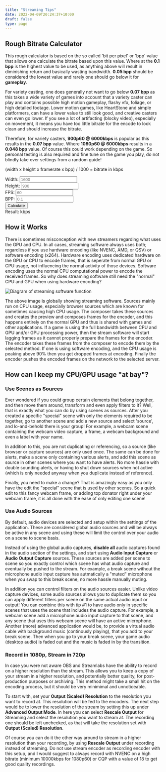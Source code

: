 ```yaml
---
title: "Streaming Tips"
date: 2022-04-09T20:24:37+10:00
draft: false
type: page
---
```

<script>
    function calculate() {
        let span = document.getElementById("result");
        let width = document.getElementById("width");
        let height = document.getElementById("height");
        let fps = document.getElementById("fps");
        let bpp = document.getElementById("bpp");
        let result = String((width*height*fps*bpp)/1000);
        span.innerText = result;
    }
</script>

## Rough Bitrate Calculator
This rough calculator is based on the so called 'bit per pixel' or 'bpp' value that allows one calculate the bitrate based upon this value. Where at the **0.1 bpp** is the highest value to be used, as anything above will result in diminishing return and basically wasting bandwidth. **0.05 bpp** should be considered the lowest value and rarely one should go below it for **gameplay**.

For variety casting, one does generally not want to go below **0.07 bpp** as this takes a wide variety of games into account that a variety caster can play and contains possible high motion gameplay, flashy vfx, foliage, or high detailed footage. Lower motion games, like HeartStone and simple platformers, can have a lower value to still look good, and creative casters can even go lower. If you see a lot of artifacting (blocky video), especially on movement, it means you have too little bitrate for the encode to look clean and should increase the bitrate.

Therefore, for variety casters, **900p60 @ 6000kbps** is popular as this results in the **0.07 bpp** value. Where **1080p60 @ 6000kbps** results in a **0.048 bpp** value. Of course this could work depending on the game. So personal testing is also required and fine tune on the game you play, do not blindly take over settings from a random guide!

(width x height x framerate x bpp) / 1000 = bitrate in kbps

<label for="width">Width: </label><input type="number" id="width" name="width" placeholder="1600" minlength="3" maxlength="4" required /><br>
<label for="height">Height: </label><input type="number" id="height" name="height" placeholder="900" minlength="3" maxlength="4" required /><br>
<label for="fps">FPS: </label><input type="fps" id="fps" name="fps" placeholder="60" minlength="2" maxlength="2" required /><br>
<label for="bpp">BPP: </label><input type="number" id="bpp" name="bpp" placeholder="0.1"  step="0.01" required /><br>
<input type="submit" value="Calculate" onClick="calculate();" /><br>
Result: <span id="result"></span> kbps

## How it Works
There is sometimes misconception with new streamers regarding what uses the GPU and CPU. In all cases, streaming software always uses both; regardless if you use hardware encoding (like NVENC, AMD, or QSV) or software encoding (x264). Hardware encoding uses dedicated hardware on the GPU or CPU to encode frames, that is seperate from normal GPU or CPU usage, not influencing the normal activity of those devices. Software encoding uses the normal CPU computational power to encode the received frames. So why does streaming software still need the "normal" CPU and GPU when using hardware encoding?

![Diagram of streaming software function](/img/streamingSoftware.png)

The above image is globally showing streaming software. Sources mainly run on CPU usage, especially browser sources which are known for sometimes causing high CPU usage. The composer takes these sources and creates the preview and composes frames for the encoder, and this happens entirely on the normal GPU and thus is shared with games and other applications. If a game is using the full bandwidth between CPU and GPU and/or GPU processing power, then the stream software will start lagging frames as it cannot properly prepare the frames for the encoder. The encoder takes these frames from the composer to encode them by the selected method. If one is using software encoding, and the CPU usage is peaking above 90% then you get dropped frames at encoding. Finally the encoder pushes the encoded frames on the network to the selected server.

## How can I keep my CPU/GPU usage "at bay"?
### Use Scenes as Sources
Ever wondered if you could group certain elements that belong together, and then move them around, transform and even apply filters to it? Well, that is exactly what you can do by using scenes as sources. After you created a specific "special" scene with only the elements required to be together, go to another scene and add a new source and select 'source', and lo-and-behold there is your group! For example, a webcam scene containing the webcam video capture, a frame, a webcam background and even a label with your name.

In addition to this, you are not duplicating or referencing, so a source (like browser or capture sources) are only used once. The same can be done for alerts, make a scene only containing various alerts, and add this scene as source in other scenes where you want to have alerts. No more hassle with double sounding alerts, or having to shut down sources when not active (which is only needed anyway when you duplicate instead of reference).

Finally, you need to make a change? That is amazingly easy as you only have the edit the "special" scene that is used by other scenes. So a quick edit to this fancy webcam frame, or adding top donator right under your webcam frame, it is all done with the ease of only editing one scene!

### Use Audio Sources
By default, audio devices are selected and setup within the settings of the application. These are considered global audio sources and will be always be active in any scene and using these will limit the control over your audio on a scene to scene basis.

Instead of using the global audio captures, **disable all** audio captures found in the audio section of the settings, and start using **Audio Input Capture** or **Audio Output Capture** sources. These sources are added per scene to scene so you exactly control which scene has what audio capture and eventually be pushed to the stream. For example, a break scene without the microphone audio input capture has autmatically a "muted" microphone when you swap to this break scene, no more hassle manually muting.

In addition you can control filters on the audio sources easier. Unlike video capture devices, some audio sources allows you to duplicate them so you can apply different filters per scene on the same actual audio input or output! You can combine this with tip #1 to have audio only in specific scenes that uses the scene that includes the audio capture. For example, a webcam scene add a microphone audio input capture to that scene, and any scene that uses this webcam scene will have an active microphone. Another (more) advanced application would be, to provide a virtual audio cable with background music (continously playing), that you add to your break scene. Then when you go to your break scene, your game audio (desktop audio) is faded out and the music is faded in by the transition.

### Record in 1080p, Stream in 720p
In case you were not aware OBS and Streamlabs have the ability to record on a higher resolution than the stream. This allows you to keep a copy of your stream in a higher resolution, and potentially better quality, for post-production purposes or archiving. This method might take a small hit on the encoding process, but it should be very minimimal and unnoticeable.

To start with, set your **Output (Scaled) Resolution** to the resolution you want to record at. This resolution will be fed to the encoders. The next step would be to lower the resolution of the stream by setting this up under **Advanced Output Mode**. In here you can select **Rescale Output** for Streaming and select the resolution you want to stream at. The recording one should be left unchecked, as that will take the resolution set with **Output (Scaled) Resolution**.

Of course you can do it the other way around to stream in a higher resolution than your recording, by using **Rescale Output** under recording instead of streaming. Do not use stream encoder as recording encoder with this setup, and I would suggest to always record with NVENC on a high bitrate (minimum 10000kbps for 1080p60) or CQP with a value of 18 to get good quality recordings.
